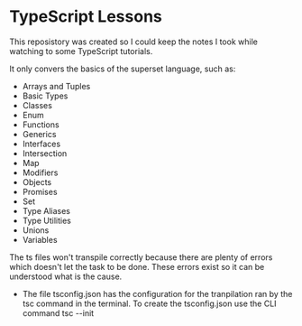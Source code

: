 # TypeScript Lessons


This reposistory was created so I could keep the notes I took while watching to some TypeScript tutorials.

It only convers the basics of the superset language, such as:

- Arrays and Tuples
- Basic Types
- Classes
- Enum
- Functions
- Generics
- Interfaces
- Intersection
- Map
- Modifiers
- Objects
- Promises
- Set
- Type Aliases
- Type Utilities
- Unions
- Variables

The ts files won't transpile correctly because there are plenty of errors which doesn't let the task to be done. These errors exist so it can be understood what is the cause.


* The file tsconfig.json has the configuration for the tranpilation ran by the tsc command in the terminal. To create the tsconfig.json use the CLI command tsc --init
